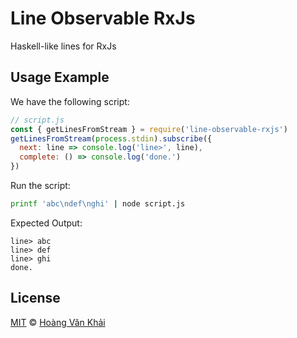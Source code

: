 # Line Observable RxJs

Haskell-like lines for RxJs

## Usage Example

We have the following script:

```javascript
// script.js
const { getLinesFromStream } = require('line-observable-rxjs')
getLinesFromStream(process.stdin).subscribe({
  next: line => console.log('line>', line),
  complete: () => console.log('done.')
})
```

Run the script:

```sh
printf 'abc\ndef\nghi' | node script.js
```

Expected Output:

```
line> abc
line> def
line> ghi
done.
```

## License

[MIT](https://git.io/fxKXN) © [Hoàng Văn Khải](https://github.com/KSXGitHub)
